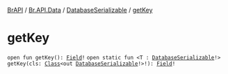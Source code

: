 [BrAPI](../../index.md) / [Br.API.Data](../index.md) / [DatabaseSerializable](index.md) / [getKey](./get-key.md)

# getKey

`open fun getKey(): `[`Field`](https://docs.oracle.com/javase/8/docs/api/java/lang/reflect/Field.html)`!`
`open static fun <T : `[`DatabaseSerializable`](index.md)`!> getKey(cls: `[`Class`](https://docs.oracle.com/javase/8/docs/api/java/lang/Class.html)`<out `[`DatabaseSerializable`](index.md)`!>!): `[`Field`](https://docs.oracle.com/javase/8/docs/api/java/lang/reflect/Field.html)`!`